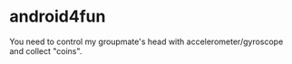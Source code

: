# android4fun
You need to control my groupmate's head with accelerometer/gyroscope and collect "coins".

